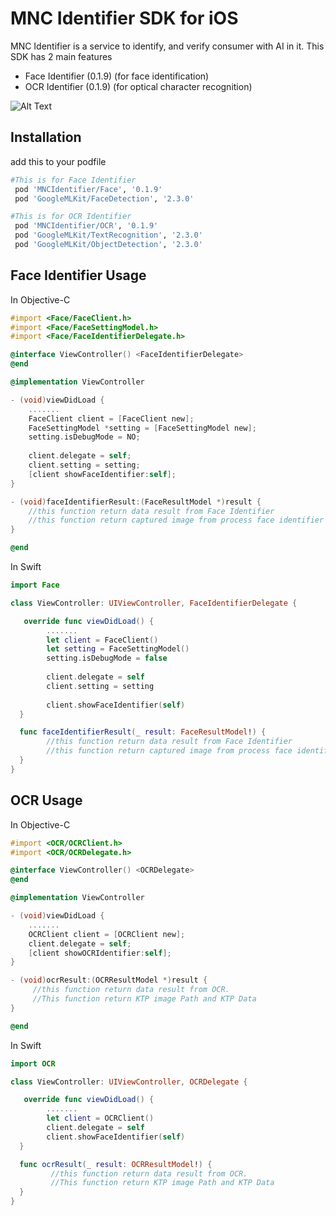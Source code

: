 # MNC Identifier SDK for iOS

MNC Identifier is a service to identify, and verify consumer with AI in it. This SDK has 2 main features
- Face Identifier (0.1.9) (for face identification)
- OCR Identifier (0.1.9) (for optical character recognition)

![Alt Text](https://i.imgur.com/9oexWKl.gif)

## Installation
add this to your podfile

```ruby
#This is for Face Identifier
 pod 'MNCIdentifier/Face', '0.1.9'
 pod 'GoogleMLKit/FaceDetection', '2.3.0'

#This is for OCR Identifier
 pod 'MNCIdentifier/OCR', '0.1.9'
 pod 'GoogleMLKit/TextRecognition', '2.3.0'
 pod 'GoogleMLKit/ObjectDetection', '2.3.0'

```

## Face Identifier Usage
In Objective-C
```objectivec
#import <Face/FaceClient.h>
#import <Face/FaceSettingModel.h>
#import <Face/FaceIdentifierDelegate.h>

@interface ViewController() <FaceIdentifierDelegate>
@end

@implementation ViewController

- (void)viewDidLoad {
    .......
    FaceClient client = [FaceClient new];
    FaceSettingModel *setting = [FaceSettingModel new];
    setting.isDebugMode = NO;
    
    client.delegate = self;
    client.setting = setting;
    [client showFaceIdentifier:self];
}

- (void)faceIdentifierResult:(FaceResultModel *)result {
    //this function return data result from Face Identifier
    //this function return captured image from process face identifier with type data UIImage
}

@end
```

In Swift
```swift
import Face

class ViewController: UIViewController, FaceIdentifierDelegate {

   override func viewDidLoad() {
        .......
        let client = FaceClient()
        let setting = FaceSettingModel()
        setting.isDebugMode = false
        
        client.delegate = self
        client.setting = setting
        
        client.showFaceIdentifier(self)
  }

  func faceIdentifierResult(_ result: FaceResultModel!) {
        //this function return data result from Face Identifier
        //this function return captured image from process face identifier with type data UIImage
  }
}
```

## OCR Usage
In Objective-C
```objectivec
#import <OCR/OCRClient.h>
#import <OCR/OCRDelegate.h>

@interface ViewController() <OCRDelegate>
@end

@implementation ViewController

- (void)viewDidLoad {
    .......
    OCRClient client = [OCRClient new];
    client.delegate = self;
    [client showOCRIdentifier:self];
}

- (void)ocrResult:(OCRResultModel *)result {
     //this function return data result from OCR. 
     //This function return KTP image Path and KTP Data
}

@end
```

In Swift
```swift
import OCR

class ViewController: UIViewController, OCRDelegate {

   override func viewDidLoad() {
        .......
        let client = OCRClient()
        client.delegate = self
        client.showFaceIdentifier(self)
  }

  func ocrResult(_ result: OCRResultModel!) {
         //this function return data result from OCR. 
         //This function return KTP image Path and KTP Data
  }
}
```
